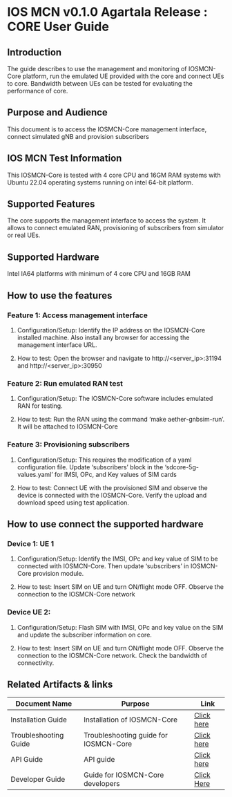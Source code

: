 ﻿
# **IOS MCN v0.1.0 Agartala Release : CORE User Guide**

## Introduction

The guide describes to use the management and monitoring of IOSMCN-Core platform, run the emulated UE provided with the core and connect UEs to core. Bandwidth between UEs can be tested for evaluating the performance of core.

## Purpose and Audience

This document is to access the IOSMCN-Core management interface, connect simulated gNB and provision subscribers

## IOS MCN Test Information

This IOSMCN-Core is tested with 4 core CPU and 16GM RAM systems with Ubuntu 22.04 operating systems running on intel 64-bit platform.

##  Supported Features

The core supports the management interface to access the system. It allows to connect emulated RAN, provisioning of subscribers from simulator or real UEs.

##  Supported Hardware

Intel IA64 platforms with minimum of 4 core CPU and 16GB RAM

## How to use the features

###  Feature 1: Access management interface

1. Configuration/Setup: Identify the IP address on the IOSMCN-Core installed machine. Also install any browser for accessing the management interface URL.

2. How to test: Open the browser and navigate to http://<server_ip>:31194 and http://<server_ip>:30950

###  Feature 2: Run emulated RAN test

1. Configuration/Setup: The IOSMCN-Core software includes emulated RAN for testing.

2. How to test: Run the RAN using the command ‘make aether-gnbsim-run’. It will be attached to IOSMCN-Core

###  Feature 3: Provisioning subscribers

1. Configuration/Setup: This requires the modification of a yaml configuration file. Update ‘subscribers’  block in the ‘sdcore-5g-values.yaml’ for IMSI, OPc, and Key values of SIM cards

2. How to test: Connect UE with the provisioned SIM and observe the device is connected with the IOSMCN-Core. Verify the upload and download speed using test application.

##  How to use connect the supported hardware

###  Device 1: UE 1

1. Configuration/Setup: Identify the IMSI, OPc and key value of SIM to be connected with IOSMCN-Core. Then update ‘subscribers’ in IOSMCN-Core provision module.

2. How to test: Insert SIM on UE and turn ON/flight mode OFF. Observe the connection to the IOSMCN-Core network

###  Device UE 2:

1. Configuration/Setup: Flash SIM with IMSI, OPc and key value on the SIM and update the subscriber information on core.

2. How to test: Insert SIM on UE and turn ON/flight mode OFF. Observe the connection to the IOSMCN-Core network. Check the bandwidth of connectivity.

## Related Artifacts & links

| **Document Name** | **Purpose** | **Link** |
|--|--|--|
| Installation Guide | Installation of IOSMCN-Core | [Click here](./Installation%20Guide.md) |
| Troubleshooting Guide  | Troubleshooting guide for IOSMCN-Core | [Click here](./Troubleshooting%20Guide.md)|
| API Guide | API guide | [Click here](./API%20Guide.md)|
| Developer Guide | Guide for IOSMCN-Core developers | [Click Here](./Developer%20Guide.md)|

